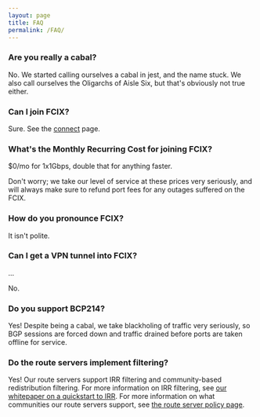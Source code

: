 ```yaml
---
layout: page
title: FAQ
permalink: /FAQ/
---
```


### Are you really a cabal?

No. We started calling ourselves a cabal in jest, and the name stuck.
We also call ourselves the Oligarchs of Aisle Six, but that's obviously not true either.

### Can I join FCIX?

Sure. See the [connect](/connect/) page.

### What's the Monthly Recurring Cost for joining FCIX?

$0/mo for 1x1Gbps, double that for anything faster.

Don't worry; we take our level of service at these prices very seriously, and will always make sure to refund port fees for any outages suffered on the FCIX.

### How do you pronounce FCIX?

It isn't polite.

### Can I get a VPN tunnel into FCIX?

...

No.

### Do you support BCP214?

Yes! Despite being a cabal, we take blackholing of traffic very seriously, so BGP sessions are forced down and traffic drained before ports are taken offline for service.

### Do the route servers implement filtering?

Yes! Our route servers support IRR filtering and community-based redistribution filtering.
For more information on IRR filtering, see [our whitepaper on a quickstart to IRR](/whitepaper/2018/07/14/intro-to-irr-rpsl.html).
For more information on what communities our route servers support, see [the route server policy page](/rs-policy.html).

